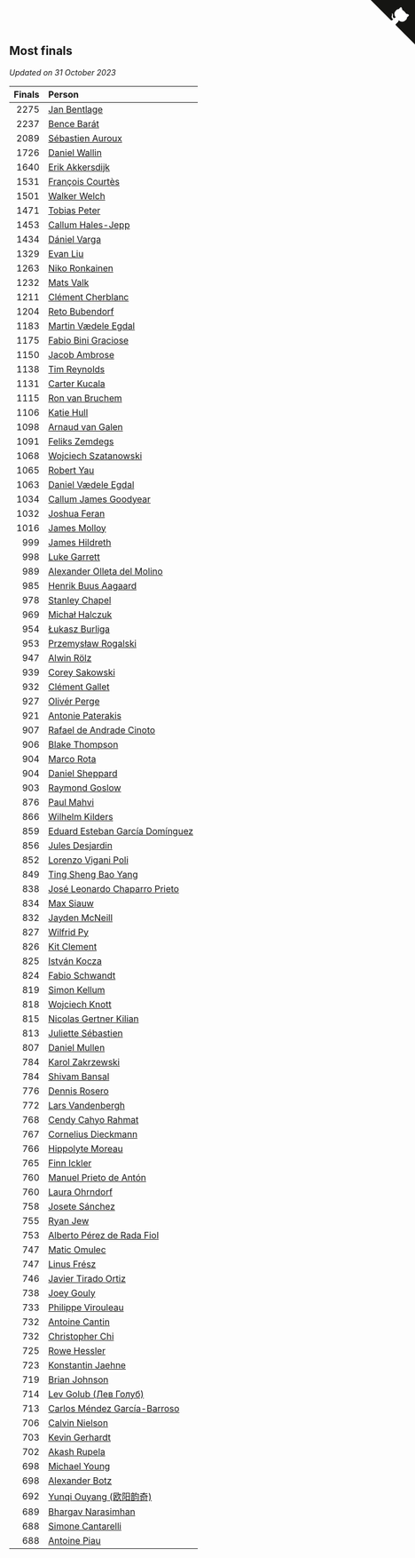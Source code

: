 ## Most finals

*Updated on 31 October 2023*

| Finals | Person |
| ---: | :--- |
| 2275 | [Jan Bentlage](https://www.worldcubeassociation.org/persons/2010BENT01) |
| 2237 | [Bence Barát](https://www.worldcubeassociation.org/persons/2008BARA01) |
| 2089 | [Sébastien Auroux](https://www.worldcubeassociation.org/persons/2008AURO01) |
| 1726 | [Daniel Wallin](https://www.worldcubeassociation.org/persons/2013WALL03) |
| 1640 | [Erik Akkersdijk](https://www.worldcubeassociation.org/persons/2005AKKE01) |
| 1531 | [François Courtès](https://www.worldcubeassociation.org/persons/2008COUR01) |
| 1501 | [Walker Welch](https://www.worldcubeassociation.org/persons/2011WELC01) |
| 1471 | [Tobias Peter](https://www.worldcubeassociation.org/persons/2014PETE03) |
| 1453 | [Callum Hales-Jepp](https://www.worldcubeassociation.org/persons/2012HALE01) |
| 1434 | [Dániel Varga](https://www.worldcubeassociation.org/persons/2008VARG01) |
| 1329 | [Evan Liu](https://www.worldcubeassociation.org/persons/2009LIUE01) |
| 1263 | [Niko Ronkainen](https://www.worldcubeassociation.org/persons/2010RONK01) |
| 1232 | [Mats Valk](https://www.worldcubeassociation.org/persons/2007VALK01) |
| 1211 | [Clément Cherblanc](https://www.worldcubeassociation.org/persons/2014CHER05) |
| 1204 | [Reto Bubendorf](https://www.worldcubeassociation.org/persons/2012BUBE01) |
| 1183 | [Martin Vædele Egdal](https://www.worldcubeassociation.org/persons/2013EGDA02) |
| 1175 | [Fabio Bini Graciose](https://www.worldcubeassociation.org/persons/2010GRAC02) |
| 1150 | [Jacob Ambrose](https://www.worldcubeassociation.org/persons/2010AMBR01) |
| 1138 | [Tim Reynolds](https://www.worldcubeassociation.org/persons/2005REYN01) |
| 1131 | [Carter Kucala](https://www.worldcubeassociation.org/persons/2015KUCA01) |
| 1115 | [Ron van Bruchem](https://www.worldcubeassociation.org/persons/2003BRUC01) |
| 1106 | [Katie Hull](https://www.worldcubeassociation.org/persons/2010HULL01) |
| 1098 | [Arnaud van Galen](https://www.worldcubeassociation.org/persons/2006GALE01) |
| 1091 | [Feliks Zemdegs](https://www.worldcubeassociation.org/persons/2009ZEMD01) |
| 1068 | [Wojciech Szatanowski](https://www.worldcubeassociation.org/persons/2011SZAT01) |
| 1065 | [Robert Yau](https://www.worldcubeassociation.org/persons/2009YAUR01) |
| 1063 | [Daniel Vædele Egdal](https://www.worldcubeassociation.org/persons/2013EGDA01) |
| 1034 | [Callum James Goodyear](https://www.worldcubeassociation.org/persons/2012GOOD02) |
| 1032 | [Joshua Feran](https://www.worldcubeassociation.org/persons/2011FERA01) |
| 1016 | [James Molloy](https://www.worldcubeassociation.org/persons/2011MOLL01) |
| 999 | [James Hildreth](https://www.worldcubeassociation.org/persons/2009HILD01) |
| 998 | [Luke Garrett](https://www.worldcubeassociation.org/persons/2017GARR05) |
| 989 | [Alexander Olleta del Molino](https://www.worldcubeassociation.org/persons/2008OLLE01) |
| 985 | [Henrik Buus Aagaard](https://www.worldcubeassociation.org/persons/2006BUUS01) |
| 978 | [Stanley Chapel](https://www.worldcubeassociation.org/persons/2016CHAP04) |
| 969 | [Michał Halczuk](https://www.worldcubeassociation.org/persons/2006HALC01) |
| 954 | [Łukasz Burliga](https://www.worldcubeassociation.org/persons/2013BURL01) |
| 953 | [Przemysław Rogalski](https://www.worldcubeassociation.org/persons/2013ROGA02) |
| 947 | [Alwin Rölz](https://www.worldcubeassociation.org/persons/2016ROLZ01) |
| 939 | [Corey Sakowski](https://www.worldcubeassociation.org/persons/2011SAKO01) |
| 932 | [Clément Gallet](https://www.worldcubeassociation.org/persons/2004GALL02) |
| 927 | [Olivér Perge](https://www.worldcubeassociation.org/persons/2007PERG01) |
| 921 | [Antonie Paterakis](https://www.worldcubeassociation.org/persons/2012PATE01) |
| 907 | [Rafael de Andrade Cinoto](https://www.worldcubeassociation.org/persons/2007CINO01) |
| 906 | [Blake Thompson](https://www.worldcubeassociation.org/persons/2010THOM03) |
| 904 | [Marco Rota](https://www.worldcubeassociation.org/persons/2009ROTA01) |
| 904 | [Daniel Sheppard](https://www.worldcubeassociation.org/persons/2009SHEP01) |
| 903 | [Raymond Goslow](https://www.worldcubeassociation.org/persons/2014GOSL01) |
| 876 | [Paul Mahvi](https://www.worldcubeassociation.org/persons/2012MAHV01) |
| 866 | [Wilhelm Kilders](https://www.worldcubeassociation.org/persons/2010KILD02) |
| 859 | [Eduard Esteban García Domínguez](https://www.worldcubeassociation.org/persons/2011EDUA01) |
| 856 | [Jules Desjardin](https://www.worldcubeassociation.org/persons/2010DESJ01) |
| 852 | [Lorenzo Vigani Poli](https://www.worldcubeassociation.org/persons/2007POLI01) |
| 849 | [Ting Sheng Bao Yang](https://www.worldcubeassociation.org/persons/2008BAOY01) |
| 838 | [José Leonardo Chaparro Prieto](https://www.worldcubeassociation.org/persons/2011CHAP01) |
| 834 | [Max Siauw](https://www.worldcubeassociation.org/persons/2017SIAU02) |
| 832 | [Jayden McNeill](https://www.worldcubeassociation.org/persons/2012MCNE01) |
| 827 | [Wilfrid Py](https://www.worldcubeassociation.org/persons/2016PYWI01) |
| 826 | [Kit Clement](https://www.worldcubeassociation.org/persons/2008CLEM01) |
| 825 | [István Kocza](https://www.worldcubeassociation.org/persons/2005KOCZ01) |
| 824 | [Fabio Schwandt](https://www.worldcubeassociation.org/persons/2014SCHW02) |
| 819 | [Simon Kellum](https://www.worldcubeassociation.org/persons/2016KELL12) |
| 818 | [Wojciech Knott](https://www.worldcubeassociation.org/persons/2011KNOT01) |
| 815 | [Nicolas Gertner Kilian](https://www.worldcubeassociation.org/persons/2013GERT01) |
| 813 | [Juliette Sébastien](https://www.worldcubeassociation.org/persons/2014SEBA01) |
| 807 | [Daniel Mullen](https://www.worldcubeassociation.org/persons/2016MULL04) |
| 784 | [Karol Zakrzewski](https://www.worldcubeassociation.org/persons/2014ZAKR01) |
| 784 | [Shivam Bansal](https://www.worldcubeassociation.org/persons/2011BANS02) |
| 776 | [Dennis Rosero](https://www.worldcubeassociation.org/persons/2010ROSE03) |
| 772 | [Lars Vandenbergh](https://www.worldcubeassociation.org/persons/2003VAND01) |
| 768 | [Cendy Cahyo Rahmat](https://www.worldcubeassociation.org/persons/2010RAHM02) |
| 767 | [Cornelius Dieckmann](https://www.worldcubeassociation.org/persons/2009DIEC01) |
| 766 | [Hippolyte Moreau](https://www.worldcubeassociation.org/persons/2008MORE02) |
| 765 | [Finn Ickler](https://www.worldcubeassociation.org/persons/2012ICKL01) |
| 760 | [Manuel Prieto de Antón](https://www.worldcubeassociation.org/persons/2015ANTO04) |
| 760 | [Laura Ohrndorf](https://www.worldcubeassociation.org/persons/2009OHRN01) |
| 758 | [Josete Sánchez](https://www.worldcubeassociation.org/persons/2015SANC18) |
| 755 | [Ryan Jew](https://www.worldcubeassociation.org/persons/2008JEWR01) |
| 753 | [Alberto Pérez de Rada Fiol](https://www.worldcubeassociation.org/persons/2011FIOL01) |
| 747 | [Matic Omulec](https://www.worldcubeassociation.org/persons/2010OMUL02) |
| 747 | [Linus Frész](https://www.worldcubeassociation.org/persons/2011FRES01) |
| 746 | [Javier Tirado Ortiz](https://www.worldcubeassociation.org/persons/2009TIRA01) |
| 738 | [Joey Gouly](https://www.worldcubeassociation.org/persons/2007GOUL01) |
| 733 | [Philippe Virouleau](https://www.worldcubeassociation.org/persons/2008VIRO01) |
| 732 | [Antoine Cantin](https://www.worldcubeassociation.org/persons/2010CANT02) |
| 732 | [Christopher Chi](https://www.worldcubeassociation.org/persons/2014CHIC01) |
| 725 | [Rowe Hessler](https://www.worldcubeassociation.org/persons/2007HESS01) |
| 723 | [Konstantin Jaehne](https://www.worldcubeassociation.org/persons/2015JAEH01) |
| 719 | [Brian Johnson](https://www.worldcubeassociation.org/persons/2013JOHN10) |
| 714 | [Lev Golub (Лев Голуб)](https://www.worldcubeassociation.org/persons/2014HOLU01) |
| 713 | [Carlos Méndez García-Barroso](https://www.worldcubeassociation.org/persons/2010GARC02) |
| 706 | [Calvin Nielson](https://www.worldcubeassociation.org/persons/2014NIEL03) |
| 703 | [Kevin Gerhardt](https://www.worldcubeassociation.org/persons/2013GERH01) |
| 702 | [Akash Rupela](https://www.worldcubeassociation.org/persons/2012RUPE01) |
| 698 | [Michael Young](https://www.worldcubeassociation.org/persons/2008YOUN02) |
| 698 | [Alexander Botz](https://www.worldcubeassociation.org/persons/2013BOTZ01) |
| 692 | [Yunqi Ouyang (欧阳韵奇)](https://www.worldcubeassociation.org/persons/2007YUNQ01) |
| 689 | [Bhargav Narasimhan](https://www.worldcubeassociation.org/persons/2011NARA02) |
| 688 | [Simone Cantarelli](https://www.worldcubeassociation.org/persons/2012CANT02) |
| 688 | [Antoine Piau](https://www.worldcubeassociation.org/persons/2008PIAU01) |


<a href="https://github.com/jonatanklosko/wca_statistics" class="github-corner" aria-label="View source on Github"><svg width="80" height="80" viewBox="0 0 250 250" style="fill:#151513; color:#fff; position: absolute; top: 0; border: 0; right: 0;" aria-hidden="true"><path d="M0,0 L115,115 L130,115 L142,142 L250,250 L250,0 Z"></path><path d="M128.3,109.0 C113.8,99.7 119.0,89.6 119.0,89.6 C122.0,82.7 120.5,78.6 120.5,78.6 C119.2,72.0 123.4,76.3 123.4,76.3 C127.3,80.9 125.5,87.3 125.5,87.3 C122.9,97.6 130.6,101.9 134.4,103.2" fill="currentColor" style="transform-origin: 130px 106px;" class="octo-arm"></path><path d="M115.0,115.0 C114.9,115.1 118.7,116.5 119.8,115.4 L133.7,101.6 C136.9,99.2 139.9,98.4 142.2,98.6 C133.8,88.0 127.5,74.4 143.8,58.0 C148.5,53.4 154.0,51.2 159.7,51.0 C160.3,49.4 163.2,43.6 171.4,40.1 C171.4,40.1 176.1,42.5 178.8,56.2 C183.1,58.6 187.2,61.8 190.9,65.4 C194.5,69.0 197.7,73.2 200.1,77.6 C213.8,80.2 216.3,84.9 216.3,84.9 C212.7,93.1 206.9,96.0 205.4,96.6 C205.1,102.4 203.0,107.8 198.3,112.5 C181.9,128.9 168.3,122.5 157.7,114.1 C157.9,116.9 156.7,120.9 152.7,124.9 L141.0,136.5 C139.8,137.7 141.6,141.9 141.8,141.8 Z" fill="currentColor" class="octo-body"></path></svg></a><style>.github-corner:hover .octo-arm{animation:octocat-wave 560ms ease-in-out}@keyframes octocat-wave{0%,100%{transform:rotate(0)}20%,60%{transform:rotate(-25deg)}40%,80%{transform:rotate(10deg)}}@media (max-width:500px){.github-corner:hover .octo-arm{animation:none}.github-corner .octo-arm{animation:octocat-wave 560ms ease-in-out}}</style>
